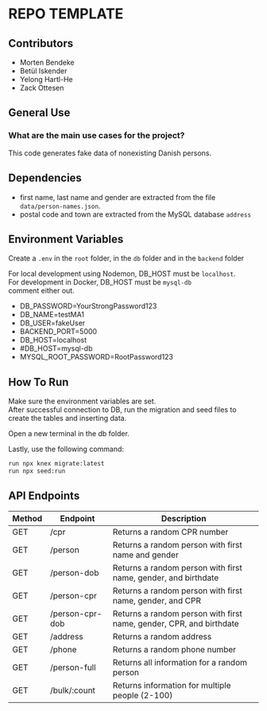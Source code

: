# REPO TEMPLATE

## Contributors

- Morten Bendeke
- Betül Iskender
- Yelong Hartl-He
- Zack Ottesen

## General Use

### What are the main use cases for the project? <br>
This code generates fake data of nonexisting Danish persons.

## Dependencies

- first name, last name and gender are extracted from the file `data/person-names.json`.
- postal code and town are extracted from the MySQL database `address`

## Environment Variables

Create a `.env` in the `root` folder, in the `db` folder and in the `backend` folder

For local development using Nodemon, DB_HOST must be `localhost`.<br>
For development in Docker, DB_HOST must be `mysql-db`
<br>
comment either out. 

- DB_PASSWORD=YourStrongPassword123
- DB_NAME=testMA1
- DB_USER=fakeUser
- BACKEND_PORT=5000
- DB_HOST=localhost
- #DB_HOST=mysql-db
- MYSQL_ROOT_PASSWORD=RootPassword123

## How To Run

Make sure the environment variables are set.<br>
After successful connection to DB, run the migration and seed files to create the tables and inserting data. <br>

Open a new terminal in the db folder. <br>

Lastly, use the following command:

```bash
run npx knex migrate:latest
run npx seed:run
```
## API Endpoints

| Method | Endpoint           | Description                                                    |
|--------|--------------------|----------------------------------------------------------------|
| GET    | /cpr               | Returns a random CPR number                                    |
| GET    | /person            | Returns a random person with first name and gender             |
| GET    | /person-dob        | Returns a random person with first name, gender, and birthdate |
| GET    | /person-cpr        | Returns a random person with first name, gender, and CPR       |
| GET    | /person-cpr-dob    | Returns a random person with first name, gender, CPR, and birthdate |
| GET    | /address           | Returns a random address                                       |
| GET    | /phone             | Returns a random phone number                                  |
| GET    | /person-full       | Returns all information for a random person                    |
| GET    | /bulk/:count       | Returns information for multiple people (2-100)                |


